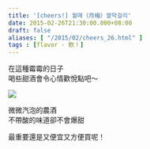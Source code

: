 ```yaml
---
title: '[cheers!] 월매（月梅）쌀막걸리'
date: 2015-02-26T21:30:00.000+08:00
draft: false
aliases: [ "/2015/02/cheers_26.html" ]
tags : [flavor - 飲！]
---
```


在這種霉霉的日子  
喝些甜酒會令心情歡悅點吧～  

[![](https://farm9.staticflickr.com/8611/16651535841_d10080cdf1_z.jpg)](https://farm9.staticflickr.com/8611/16651535841_d10080cdf1_z.jpg)

微微汽泡的農酒  
不帶酸的味道卻不會爆甜  
  
最重要還是又便宜又方便買呢！